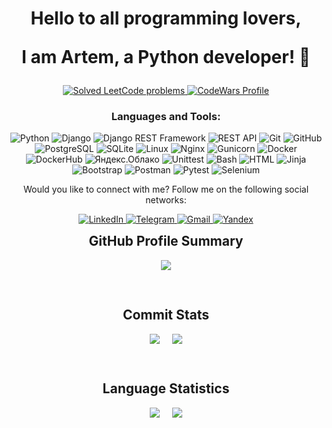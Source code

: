 <h1 align="center">Hello to all programming lovers, 

I am Artem, a Python developer! 👋</h1>


<p align="center">
  <a href="https://leetcode.com/vah-art/">
    <img alt="Solved LeetCode problems" src="https://img.shields.io/badge/dynamic/json?style=flat&labelColor=black&color=blue&label=Solved&query=solvedOverTotal&url=https%3A%2F%2Fleetcode-badge.vercel.app%2Fapi%2Fusers%2Fvah-art&logo=leetcode&logoColor=yellow" />
  </a>
  <a href="https://www.codewars.com/users/artyom_v">
    <img alt="CodeWars Profile" src="https://www.codewars.com/users/artyom_v/badges/micro" />
  </a>
</p>

<div align="center">
  <h3>Languages and Tools:</h3>
  <p>
    <img alt="Python" src="https://img.shields.io/badge/-Python-3776AB?style=flat&logo=python&logoColor=white" />
    <img alt="Django" src="https://img.shields.io/badge/-Django-092E20?style=flat&logo=django&logoColor=white" />
    <img alt="Django REST Framework" src="https://img.shields.io/badge/-Django%20REST%20Framework-092E20?style=flat&logo=django&logoColor=white" />
    <img alt="REST API" src="https://img.shields.io/badge/-REST%20API-009688?style=flat&logo=api&logoColor=white" />
    <img alt="Git" src="https://img.shields.io/badge/-Git-F05032?style=flat&logo=git&logoColor=white" />
    <img alt="GitHub" src="https://img.shields.io/badge/-GitHub-181717?style=flat&logo=github&logoColor=white" />
    <img alt="PostgreSQL" src="https://img.shields.io/badge/-PostgreSQL-336791?style=flat&logo=postgresql&logoColor=white" />
    <img alt="SQLite" src="https://img.shields.io/badge/-SQLite-003B57?style=flat&logo=sqlite&logoColor=white" />
    <img alt="Linux" src="https://img.shields.io/badge/-Linux-FCC624?style=flat&logo=linux&logoColor=white" />
    <img alt="Nginx" src="https://img.shields.io/badge/-Nginx-269539?style=flat&logo=nginx&logoColor=white" />
    <img alt="Gunicorn" src="https://img.shields.io/badge/-Gunicorn-75A940?style=flat&logo=python&logoColor=white" />
    <img alt="Docker" src="https://img.shields.io/badge/-Docker-2496ED?style=flat&logo=docker&logoColor=white" />
    <img alt="DockerHub" src="https://img.shields.io/badge/-Docker%20Hub-2496ED?style=flat&logo=docker&logoColor=white" />
    <img alt="Яндекс.Облако" src="https://img.shields.io/badge/-Яндекс.Облако-FF0000?style=flat&logo=yandex&logoColor=white" />
    <img alt="Unittest" src="https://img.shields.io/badge/-Unittest-red?style=flat&logo=python&logoColor=white" />
    <img alt="Bash" src="https://img.shields.io/badge/-Bash-4EAA25?style=flat&logo=gnu-bash&logoColor=white" />
    <img alt="HTML" src="https://img.shields.io/badge/-HTML-E34F26?style=flat&logo=html5&logoColor=white" />
    <img alt="Jinja" src="https://img.shields.io/badge/-Jinja-B41717?style=flat&logo=jinja&logoColor=white" />
    <img alt="Bootstrap" src="https://img.shields.io/badge/-Bootstrap-563D7C?style=flat&logo=bootstrap&logoColor=white" />
    <img alt="Postman" src="https://img.shields.io/badge/-Postman-FF6C37?style=flat&logo=postman&logoColor=white" />
    <img alt="Pytest" src="https://img.shields.io/badge/-Pytest-0A9EDC?style=flat&logo=pytest&logoColor=white" />
    <img alt="Selenium" src="https://img.shields.io/badge/-Selenium-43B02A?style=flat&logo=selenium&logoColor=white" />
  </p>
</div>

<p align="center">Would you like to connect with me? Follow me on the following social networks:</p>
<p align="center">
    <a href="https://www.linkedin.com/in/artem-vakh-353594207/">
        <img alt="LinkedIn" src="https://img.shields.io/badge/-LinkedIn-0077B5?style=for-the-badge&logo=linkedin&logoColor=white" />
    </a>
    <a href="https://t.me/artyom_vahr">
        <img alt="Telegram" src="https://img.shields.io/badge/-Telegram-2CA5E0?style=for-the-badge&logo=telegram&logoColor=white"/>
    </a>
    <a href="mailto:art.vakhrushev@gmail.com">
        <img alt="Gmail" src="https://img.shields.io/badge/Gmail-art.vakhrushev%40gmail.com-D14836?style=for-the-badge&logo=gmail&logoColor=white" />
    </a>
    <a href="mailto:helllsin@yandex.ru">
        <img alt="Yandex" src="https://img.shields.io/badge/Yandex-helllsin%40yandex.ru-FF0000?style=for-the-badge&logo=yandex&logoColor=white" />
    </a>
</p>


<div style="display: flex; flex-direction: column; justify-content: center; align-items: center;">
  <h2 style="margin-top: 0;">GitHub Profile Summary</h2>
<div style="margin-bottom: 30px; display: flex; justify-content: center; align-items: center">
  <img src="https://github-profile-summary-cards.vercel.app/api/cards/profile-details?username=artyom-vah&theme=solarized_dark&cache_seconds=86400" style="max-width: 100%" />
</div>
  <h2>Commit Stats</h2>
  <div style="display: flex; justify-content: center; align-items: flex-start; margin-bottom: 30px;">
    <img src="https://github-profile-summary-cards.vercel.app/api/cards/productive-time?username=artyom-vah&theme=solarized_dark" style="margin-right: 20px; flex-basis: 50%; max-width: 600px;" />
    <img src="https://github-profile-summary-cards.vercel.app/api/cards/stats?username=artyom-vah&theme=solarized_dark" style="flex-basis: 50%; max-width: 600px;" />
  </div>
  <h2>Language Statistics</h2>
  <div style="display: flex; justify-content: center; align-items: flex-start;">
    <img src="https://github-readme-stats.vercel.app/api/top-langs/?username=artyom-vah&layout=compact&langs_count=8&theme=radical" style="margin-right: 20px; flex-basis: 50%; max-width: 600px;" />
    <img src="https://github-profile-summary-cards.vercel.app/api/cards/repos-per-language?username=artyom-vah&theme=solarized_dark" style="flex-basis: 50%; max-width: 600px;" />
  </div>
</div>

